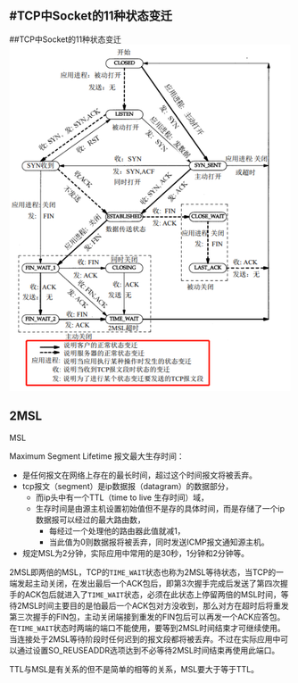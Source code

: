 #TCP中Socket的11种状态变迁
---
##TCP中Socket的11种状态变迁
![](/assets/TCP中Socket状态变迁.png)

## 2MSL

MSL

Maximum Segment Lifetime 报文最大生存时间：

* 是任何报文在网络上存在的最长时间，超过这个时间报文将被丢弃。
* tcp报文（segment）是ip数据报（datagram）的数据部分，
  * 而ip头中有一个TTL（time to live 生存时间）域，
  * 生存时间是由源主机设置初始值但不是存的具体时间，而是存储了一个ip数据报可以经过的最大路由数，
    * 每经过一个处理他的路由器此值就减1，
    * 当此值为0则数据报将被丢弃，同时发送ICMP报文通知源主机。
* 规定MSL为2分钟，实际应用中常用的是30秒，1分钟和2分钟等。

2MSL即两倍的MSL，TCP的`TIME_WAIT`状态也称为2MSL等待状态，当TCP的一端发起主动关闭，在发出最后一个ACK包后，即第3次握手完成后发送了第四次握手的ACK包后就进入了`TIME_WAIT`状态，必须在此状态上停留两倍的MSL时间，等待2MSL时间主要目的是怕最后一个ACK包对方没收到，那么对方在超时后将重发第三次握手的FIN包，主动关闭端接到重发的FIN包后可以再发一个ACK应答包。在`TIME_WAIT`状态时两端的端口不能使用，要等到2MSL时间结束才可继续使用。当连接处于2MSL等待阶段时任何迟到的报文段都将被丢弃。不过在实际应用中可以通过设置SO\_REUSEADDR选项达到不必等待2MSL时间结束再使用此端口。

TTL与MSL是有关系的但不是简单的相等的关系，MSL要大于等于TTL。

